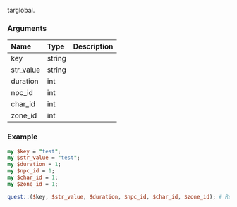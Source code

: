 targlobal.
### Arguments
**Name**|**Type**|**Description**
:---|:---|:---
key|string|
str_value|string|
duration|int|
npc_id|int|
char_id|int|
zone_id|int|

### Example

```perl
my $key = "test";
my $str_value = "test";
my $duration = 1;
my $npc_id = 1;
my $char_id = 1;
my $zone_id = 1;

quest::($key, $str_value, $duration, $npc_id, $char_id, $zone_id); # Returns void
```